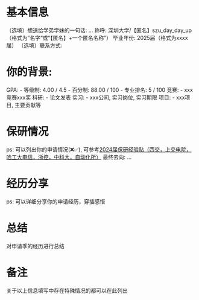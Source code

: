 # 基本信息
（选填）想送给学弟学妹的一句话: ...
称呼: 深圳大学/【匿名】szu_day_day_up（格式为”名字“或“【匿名】+一个匿名名称”）
毕业年份: 2025届（格式为xxxx届）
（选填）联系方式: 
    

# 你的背景:
GPA: 
    - 等级制: 4.00 / 4.5
    - 百分制: 88.00 / 100
    - 专业排名: 5 / 100
竞赛:
    - xxx竞赛xxx奖
科研: 
    - 论文发表
实习: 
    - xxx公司, 实习岗位, 实习期限
项目:
    - xxx项目, 主要贡献等
  
# 保研情况
ps: 可以列出你的申请情况(❌✅), 可参考[2024届保研经验贴（西交，上交电院，哈工大电信，浙控，中科大，自动化所）](https://zhuanlan.zhihu.com/p/656435604)
最终去向: ...

# 经历分享
ps: 可以详细分享你的申请经历，穿插感悟

# 总结
对申请季的经历进行总结

# 备注
关于以上信息填写中存在特殊情况的都可以在此列出